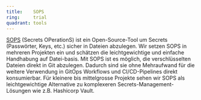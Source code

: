 ```yaml
---
title:    SOPS  
ring:     trial  
quadrant: tools
---
```


[SOPS][sops] (Secrets OPerationS) ist ein Open-Source-Tool um Secrets (Passwörter, Keys, etc.) sicher in Dateien abzulegen. Wir setzen SOPS in mehreren Projekten ein und schätzen die leichtgewichtige und einfache Handhabung auf Datei-basis. Mit SOPS ist es möglich, die verschlüsselten Dateien direkt in Git abzulegen. Dadurch sind sie ohne Mehraufwand für die weitere Verwendung in GitOps Workflows und CI/CD-Pipelines direkt konsumierbar. Für kleinere bis mittelgrosse Projekte sehen wir SOPS als leichtgewichtige Alternative zu komplexeren Secrets-Management-Lösungen wie z.B. Hashicorp Vault.

[sops]: https://github.com/getsops/sops
